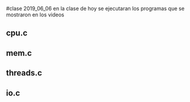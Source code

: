 #clase 2019_06_06
en la clase de hoy se ejecutaran los programas que se mostraron en los videos 

## cpu.c

## mem.c

## threads.c

## io.c

